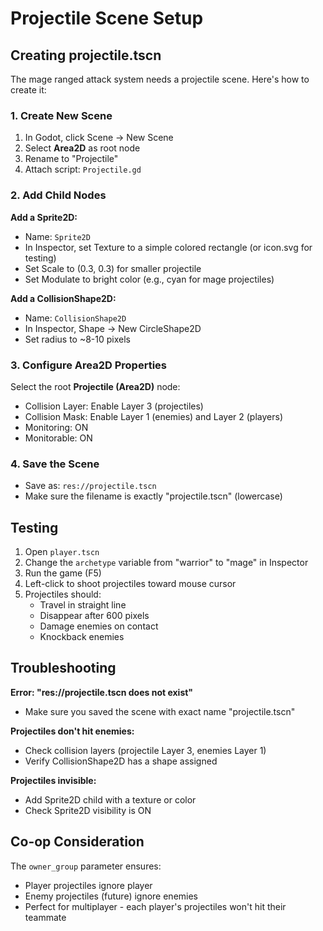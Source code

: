 # Projectile Scene Setup

## Creating projectile.tscn

The mage ranged attack system needs a projectile scene. Here's how to create it:

### 1. Create New Scene
1. In Godot, click Scene → New Scene
2. Select **Area2D** as root node
3. Rename to "Projectile"
4. Attach script: `Projectile.gd`

### 2. Add Child Nodes

**Add a Sprite2D:**
- Name: `Sprite2D`
- In Inspector, set Texture to a simple colored rectangle (or icon.svg for testing)
- Set Scale to (0.3, 0.3) for smaller projectile
- Set Modulate to bright color (e.g., cyan for mage projectiles)

**Add a CollisionShape2D:**
- Name: `CollisionShape2D`
- In Inspector, Shape → New CircleShape2D
- Set radius to ~8-10 pixels

### 3. Configure Area2D Properties

Select the root **Projectile (Area2D)** node:
- Collision Layer: Enable Layer 3 (projectiles)
- Collision Mask: Enable Layer 1 (enemies) and Layer 2 (players)
- Monitoring: ON
- Monitorable: ON

### 4. Save the Scene

- Save as: `res://projectile.tscn`
- Make sure the filename is exactly "projectile.tscn" (lowercase)

## Testing

1. Open `player.tscn`
2. Change the `archetype` variable from "warrior" to "mage" in Inspector
3. Run the game (F5)
4. Left-click to shoot projectiles toward mouse cursor
5. Projectiles should:
   - Travel in straight line
   - Disappear after 600 pixels
   - Damage enemies on contact
   - Knockback enemies

## Troubleshooting

**Error: "res://projectile.tscn does not exist"**
- Make sure you saved the scene with exact name "projectile.tscn"

**Projectiles don't hit enemies:**
- Check collision layers (projectile Layer 3, enemies Layer 1)
- Verify CollisionShape2D has a shape assigned

**Projectiles invisible:**
- Add Sprite2D child with a texture or color
- Check Sprite2D visibility is ON

## Co-op Consideration

The `owner_group` parameter ensures:
- Player projectiles ignore player
- Enemy projectiles (future) ignore enemies
- Perfect for multiplayer - each player's projectiles won't hit their teammate
